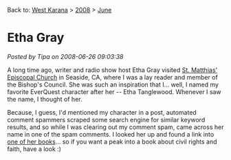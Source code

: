 Back to: [West Karana](/posts/westkarana.md) > [2008](/posts/2008/westkarana.md) > [June](./westkarana.md)
# Etha Gray

*Posted by Tipa on 2008-06-26 09:03:38*

A long time ago, writer and radio show host Etha Gray visited [St. Matthias' Episcopal Church](http://www.encyclopedia.com/doc/1G1-152190242.html) in Seaside, CA, where I was a lay reader and member of the Bishop's Council. She was such an inspiration that I... well, I named my favorite EverQuest character after her -- Etha Tanglewood. Whenever I saw the name, I thought of her.

Because, I guess, I'd mentioned my character in a post, automated comment spammers scraped some search engine for similar keyword results, and so while I was clearing out my comment spam, came across her name in one of the spam comments. I looked her up and found a link into [one of her books](http://books.google.com/books?hl=en&id=OAaZdaCJyxAC&dq=etha+gray+prayers&printsec=frontcover&source=web&ots=MIVZPoNDPF&sig=W_0FMk90fF7b_D78hg2BwAwhgWM&sa=X&oi=book_result&resnum=3&ct=result#PPP1,M1)... so if you want a peak into a book about civil rights and faith, have a look :)

